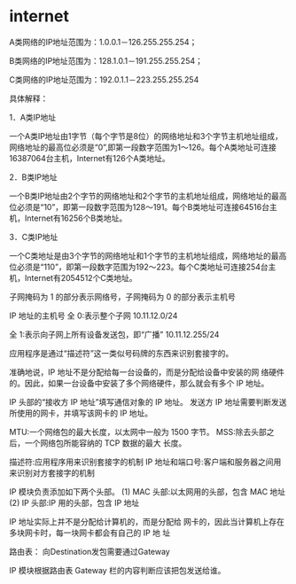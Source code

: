 # internet

A类网络的IP地址范围为：1.0.0.1－126.255.255.254；  

B类网络的IP地址范围为：128.1.0.1－191.255.255.254；  

C类网络的IP地址范围为：192.0.1.1－223.255.255.254  

具体解释： 

1．A类IP地址  

一个A类IP地址由1字节（每个字节是8位）的网络地址和3个字节主机地址组成，网络地址的最高位必须是“0”,即第一段数字范围为1～126。每个A类地址可连接16387064台主机，Internet有126个A类地址。  

2．B类IP地址  

一个B类IP地址由2个字节的网络地址和2个字节的主机地址组成，网络地址的最高位必须是“10”，即第一段数字范围为128～191。每个B类地址可连接64516台主机，Internet有16256个B类地址。  

3．C类IP地址  

一个C类地址是由3个字节的网络地址和1个字节的主机地址组成，网络地址的最高位必须是“110”，即第一段数字范围为192～223。每个C类地址可连接254台主机，Internet有2054512个C类地址。



子网掩码为 1 的部分表示网络号，子网掩码为 0 的部分表示主机号

IP 地址的主机号
全 0:表示整个子网
10.11.12.0/24

全 1:表示向子网上所有设备发送包，即“广播”
10.11.12.255/24

应用程序是通过“描述符”这一类似号码牌的东西来识别套接字的。

准确地说，IP 地址不是分配给每一台设备的，而是分配给设备中安装的网 络硬件的。因此，如果一台设备中安装了多个网络硬件，那么就会有多个 IP 地址。

IP 头部的“接收方 IP 地址”填写通信对象的 IP 地址。
发送方 IP 地址需要判断发送所使用的网卡，并填写该网卡的 IP 地址。

MTU:一个网络包的最大长度，以太网中一般为 1500 字节。 MSS:除去头部之后，一个网络包所能容纳的 TCP 数据的最大 长度。

描述符:应用程序用来识别套接字的机制
IP 地址和端口号:客户端和服务器之间用来识别对方套接字的机制


IP 模块负责添加如下两个头部。
(1) MAC 头部:以太网用的头部，包含 MAC 地址 (2) IP 头部:IP 用的头部，包含 IP 地址


IP 地址实际上并不是分配给计算机的，而是分配给 网卡的，因此当计算机上存在多块网卡时，每一块网卡都会有自己的 IP 地 址

路由表：
向Destination发包需要通过Gateway

IP 模块根据路由表 Gateway 栏的内容判断应该把包发送给谁。
